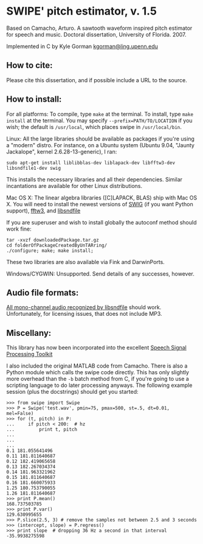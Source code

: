 SWIPE' pitch estimator, v. 1.5
==============================

Based on Camacho, Arturo. A sawtooth waveform inspired pitch estimator for
speech and music. Doctoral dissertation, University of Florida. 2007.

Implemented in C by Kyle Gorman <kgorman@ling.upenn.edu>

How to cite:
------------

Please cite this dissertation, and if possible include a URL to the source.

How to install:
---------------

For all platforms: To compile, type `make` at the terminal. To install, type 
`make install` at the terminal. You may specify `--prefix=PATH/TO/LOCATION` if
you wish; the default is `/usr/local`, which places swipe in `/usr/local/bin`.
  
Linux: All the large libraries should be available as packages if you're using 
a "modern" distro. For instance, on a Ubuntu system (Ubuntu 9.04, "Jaunty Jackalope", kernel 2.6.28-13-generic), I ran:

    sudo apt-get install liblibblas-dev liblapack-dev libfftw3-dev libsndfile1-dev swig

This installs the necessary libraries and all their dependencies. Similar
incantations are available for other Linux distributions.

Mac OS X: The linear algebra libraries ([C]LAPACK, BLAS) ship with Mac OS X.
You will need to install the newest versions of [SWIG](http://www.swig.org/) (if you want Python support), [fftw3](http://www.fftw.org/), and [libsndfile](http://www.mega-nerd.com/libsndfile/)

If you are superuser and wish to install globally the autoconf method should 
work fine:

    tar -xvzf downloadedPackage.tar.gz
    cd folderOfPackageCreatedByUnTARring/
    ./configure; make; make install;

These two libraries are also available via Fink and DarwinPorts.

Windows/CYGWIN: Unsupported. Send details of any successes, however.

Audio file formats:
-------------------

[All mono-channel audio recognized by libsndfile](http://www.mega-nerd.com/libsndfile/#Features) should work. Unfortunately, for licensing issues, that does not include MP3.

Miscellany:
-----------

This library has now been incorporated into the excellent [Speech Signal Processing Toolkit](http://sp-tk.sourceforge.net/)

I also included the original MATLAB code from Camacho. There is also a Python 
module which calls the swipe code directly. This has only slightly more
overhead than the `-b` batch method from C, if you're going to use a scripting 
language to do later processing anyways. The following example session (plus 
the docstrings) should get you started:

    >>> from swipe import Swipe
    >>> P = Swipe('test.wav', pmin=75, pmax=500, st=.5, dt=0.01, mel=False)
    >>> for (t, pitch) in P:
    ...     if pitch < 200:  # hz
    ...         print t, pitch
    ...
    ...
    ...
    0.1 181.055641496
    0.11 181.811640687
    0.12 182.419065658
    0.13 182.267034374
    0.14 181.963321962
    0.15 181.811640687
    0.16 181.660075933
    1.25 180.753790055
    1.26 181.811640687
    >>> print P.mean()
    168.737503785
    >>> print P.var()
    129.630995655
    >>> P.slice(2.5, 3) # remove the samples not between 2.5 and 3 seconds
    >>> (intercept, slope) = P.regress()
    >>> print slope  # dropping 36 Hz a second in that interval
    -35.9938275598
